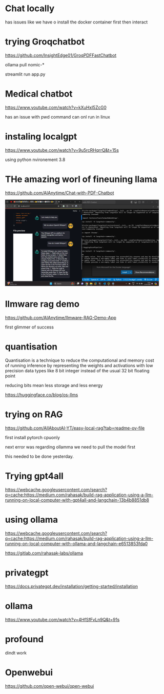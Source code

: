 # Chat locally

has issues like we have o install the docker container first then interact

# trying Groqchatbot

https://github.com/InsightEdge01/GroqPDFFastChatbot

ollama pull nomic-*

streamlit run app.py
 
# Medical chatbot

https://www.youtube.com/watch?v=kXuHxI5ZcG0

has an issue with pwd command can onl run in linux

# instaling localgpt

https://www.youtube.com/watch?v=9u5rcRHqrrQ&t=15s

using python nvironement 3.8

# THe amazing worl of fineuning llama
https://github.com/AIAnytime/Chat-with-PDF-Chatbot

![](2024-04-15-01-02-08.png)

# llmware rag demo

https://github.com/AIAnytime/llmware-RAG-Demo-App



first glimmer of success

# quantisation

Quantisation is a technique to reduce the computational and memory cost of running inference by representing the weights and activations with low precision data types like 8 bit integer instead of the usual 32 bit floating point

reducing bits mean less storage and less energy

https://huggingface.co/blog/os-llms


# trying on RAG

https://github.com/AllAboutAI-YT/easy-local-rag?tab=readme-ov-file

first install pytorch cpuonly

next error was regarding ollamma we need to pull the model first

this needed to be done yesterday.

# Trying gpt4all

https://webcache.googleusercontent.com/search?q=cache:https://medium.com/rahasak/build-rag-application-using-a-llm-running-on-local-computer-with-gpt4all-and-langchain-13b4b8851db8

# using ollama

https://webcache.googleusercontent.com/search?q=cache:https://medium.com/rahasak/build-rag-application-using-a-llm-running-on-local-computer-with-ollama-and-langchain-e6513853fda0


https://gitlab.com/rahasak-labs/ollama

# privategpt
https://docs.privategpt.dev/installation/getting-started/installation

# ollama

https://www.youtube.com/watch?v=4HfSfFvLn9Q&t=91s

# profound

dindt work

# Openwebui

https://github.com/open-webui/open-webui

